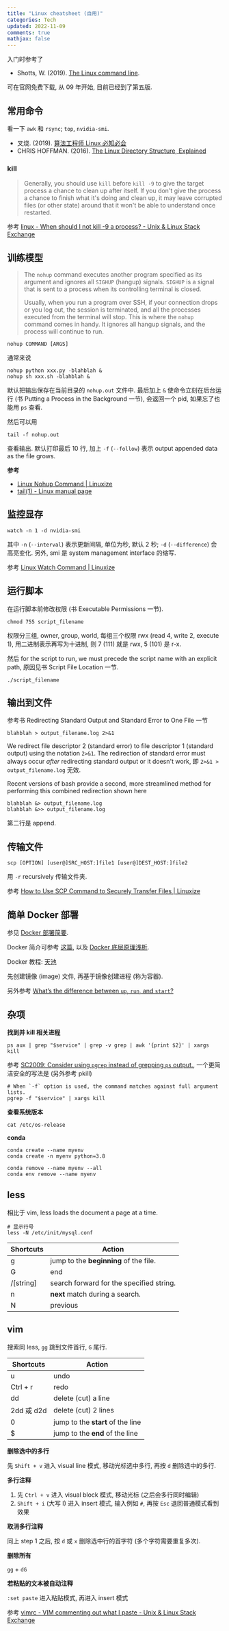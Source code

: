 ```yaml
---
title: "Linux cheatsheet (自用)"
categories: Tech
updated: 2022-11-09
comments: true
mathjax: false
---
```


入门时参考了

- Shotts, W. (2019). [The Linux command line](https://linuxcommand.org/tlcl.php).

可在官网免费下载, 从 09 年开始, 目前已经到了第五版.

<!-- more -->

## 常用命令

看一下 `awk` 和 `rsync`; `top`, `nvidia-smi`.

- 叉烧. (2019). [算法工程师 Linux 必知必会​](https://mp.weixin.qq.com/s/y97ivwbksKNpqiSNFhWJeQ)
- CHRIS HOFFMAN. (2016). [The Linux Directory Structure, Explained](https://www.howtogeek.com/117435/htg-explains-the-linux-directory-structure-explained/)

### kill

> Generally, you should use `kill` before `kill -9` to give the target process a chance to clean up after itself. If you don't give the process a chance to finish what it's doing and clean up, it may leave corrupted files (or other state) around that it won't be able to understand once restarted.

参考 [linux - When should I not kill -9 a process? - Unix & Linux Stack Exchange](https://unix.stackexchange.com/questions/8916/when-should-i-not-kill-9-a-process)

## 训练模型

> The `nohup` command executes another program specified as its argument and ignores all `SIGHUP` (hangup) signals. `SIGHUP` is a signal that is sent to a process when its controlling terminal is closed.
> 
> Usually, when you run a program over SSH, if your connection drops or you log out, the session is terminated, and all the processes executed from the terminal will stop. This is where the `nohup` command comes in handy. It ignores all hangup signals, and the process will continue to run.

```shell
nohup COMMAND [ARGS]
```

通常来说

```shell
nohup python xxx.py -blahblah &
nohup sh xxx.sh -blahblah &
```

默认把输出保存在当前目录的 `nohup.out` 文件中. 最后加上 `&` 使命令立刻在后台运行 (书 Putting a Process in the Background 一节), 会返回一个 pid, 如果忘了也能用 `ps` 查看.

然后可以用

```shell
tail -f nohup.out 
```

查看输出. 默认打印最后 10 行, 加上 `-f` (`--follow`) 表示 output appended data as the file grows.

**参考**

- [Linux Nohup Command \| Linuxize](https://linuxize.com/post/linux-nohup-command/)
- [tail(1) - Linux manual page](https://man7.org/linux/man-pages/man1/tail.1.html)

## 监控显存

```shell
watch -n 1 -d nvidia-smi
```

其中 `-n` (`--interval`) 表示更新间隔, 单位为秒, 默认 2 秒; `-d` (`--difference`) 会高亮变化. 另外, smi 是 system management interface 的缩写.

参考 [Linux Watch Command \| Linuxize](https://linuxize.com/post/linux-watch-command/)

## 运行脚本

在运行脚本前修改权限 (书 Executable Permissions 一节).

```shell
chmod 755 script_filename
```

权限分三组, owner, group, world, 每组三个权限 rwx (read 4, write 2, execute 1), 用二进制表示再写为十进制, 则 7 (111) 就是 rwx, 5 (101) 是 r-x.

然后 for the script to run, we must precede the script name with an explicit path, 原因见书 Script File Location 一节.

```shell
./script_filename
```

## 输出到文件

参考书 Redirecting Standard Output and Standard Error to One File 一节

```shell
blahblah > output_filename.log 2>&1
```

We redirect file descriptor 2 (standard error) to file descriptor 1 (standard output) using the notation `2>&1`. The redirection of standard error must always occur *after* redirecting standard output or it doesn't work, 即 `2>&1 > output_filename.log` 无效.

Recent versions of bash provide a second, more streamlined method for performing this combined redirection shown here

```shell
blahblah &> output_filename.log
blahblah &>> output_filename.log
```

第二行是 append.

## 传输文件

```shell
scp [OPTION] [user@]SRC_HOST:]file1 [user@]DEST_HOST:]file2
```

用 `-r` recursively 传输文件夹.

参考 [How to Use SCP Command to Securely Transfer Files \| Linuxize](https://linuxize.com/post/how-to-use-scp-command-to-securely-transfer-files/)

## 简单 Docker 部署

参见 [Docker 部署简要](https://shiina18.github.io/tech/2022/08/19/docker/).

Docker 简介可参考 [这篇](https://zhuanlan.zhihu.com/p/187505981), 以及 [Docker 底层原理浅析](https://mp.weixin.qq.com/s/0jFHlWAeH5avIO2NLpTmGA).

Docker 教程: [天池](https://tianchi.aliyun.com/competition/entrance/231759/information)

先创建镜像 (image) 文件, 再基于镜像创建进程 (称为容器).

另外参考 [What’s the difference between `up`, `run`, and `start`?](https://docs.docker.com/compose/faq/#whats-the-difference-between-up-run-and-start)

## 杂项

**找到并 kill 相关进程**

```shell
ps aux | grep "$service" | grep -v grep | awk '{print $2}' | xargs kill
```

参考 [SC2009: Consider using `pgrep` instead of grepping `ps` output.](https://github.com/koalaman/shellcheck/wiki/SC2009), 一个更简洁安全的写法是 (另外参考 pkill)

```shell
# When `-f` option is used, the command matches against full argument lists. 
pgrep -f "$service" | xargs kill
```

**查看系统版本**

```shell
cat /etc/os-release
```

**conda**

```shell
conda create --name myenv
conda create -n myenv python=3.8

conda remove --name myenv --all
conda env remove --name myenv
```

## less

相比于 vim, less loads the document a page at a time. 

```shell
# 显示行号
less -N /etc/init/mysql.conf
```

| Shortcuts |                  Action                  |
| --------- | ---------------------------------------- |
| g         | jump to the **beginning** of the file.   |
| G         | end                                      |
| /[string] | search forward for the specified string. |
| n         | **next** match during a search.          |
| N         | previous                                 |


## vim

搜索同 less, `gg` 跳到文件首行, `G` 尾行.

| Shortcuts  |              Action               |
| ---------- | --------------------------------- |
| u          | undo                              |
| Ctrl + r   | redo                              |
| dd         | delete (cut) a line               |
| 2dd 或 d2d | delete (cut) 2 lines              |
| 0          | jump to the **start** of the line |
| $          | jump to the **end** of the line   |

**删除选中的多行**

先 `Shift + v` 进入 visual line 模式, 移动光标选中多行, 再按 `d` 删除选中的多行.

**多行注释**

1. 先 `Ctrl + v` 进入 visual block 模式, 移动光标 (之后会多行同时编辑)
2. `Shift + i` (大写 I) 进入 insert 模式, 输入例如 `#`, 再按 `Esc` 退回普通模式看到效果

**取消多行注释**

同上 step 1 之后, 按 `d` 或 `x` 删除选中行的首字符 (多个字符需要重复多次).

**删除所有**

`gg` + `dG`

**若粘贴的文本被自动注释**

`:set paste` 进入粘贴模式, 再进入 insert 模式

参考 [vimrc - VIM commenting out what I paste - Unix & Linux Stack Exchange](https://unix.stackexchange.com/questions/84639/vim-commenting-out-what-i-paste)
